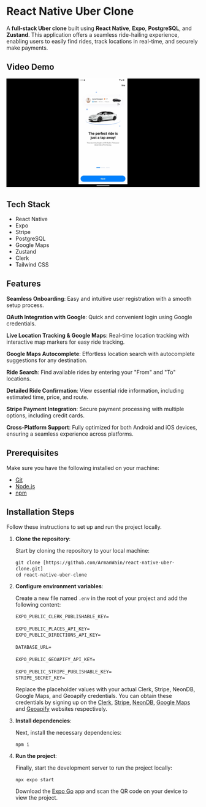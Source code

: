 # React Native Uber Clone

A **full-stack Uber clone** built using **React Native**, **Expo**, **PostgreSQL**, and **Zustand**. This application offers a seamless ride-hailing experience, enabling users to easily find rides, track locations in real-time, and securely make payments.

## Video Demo

[![Alt text for image](https://github.com/ArmanWain/react-native-uber-clone/blob/main/assets/demo/demo-preview.png)](https://res.cloudinary.com/dsxbseahw/video/upload/v1737450579/o7pf7dbppbjkkshhtjft.mov)

## Tech Stack

- React Native
- Expo
- Stripe
- PostgreSQL
- Google Maps
- Zustand
- Clerk
- Tailwind CSS

## Features

**Seamless Onboarding**: Easy and intuitive user registration with a smooth setup process.

**OAuth Integration with Google**: Quick and convenient login using Google credentials.

**Live Location Tracking & Google Maps**: Real-time location tracking with interactive map markers for easy ride tracking.

**Google Maps Autocomplete**: Effortless location search with autocomplete suggestions for any destination.

**Ride Search**: Find available rides by entering your "From" and "To" locations.

**Detailed Ride Confirmation**: View essential ride information, including estimated time, price, and route.

**Stripe Payment Integration**: Secure payment processing with multiple options, including credit cards.

**Cross-Platform Support**: Fully optimized for both Android and iOS devices, ensuring a seamless experience across platforms.

## Prerequisites

Make sure you have the following installed on your machine:

- [Git](https://git-scm.com/)
- [Node.js](https://nodejs.org/en)
- [npm](https://www.npmjs.com/)

## Installation Steps

Follow these instructions to set up and run the project locally.

1. **Clone the repository**:

   Start by cloning the repository to your local machine:

   ```
   git clone [https://github.com/ArmanWain/react-native-uber-clone.git]
   cd react-native-uber-clone
   ```

2. **Configure environment variables**:

   Create a new file named `.env` in the root of your project and add the following content:

   ```env
   EXPO_PUBLIC_CLERK_PUBLISHABLE_KEY=

   EXPO_PUBLIC_PLACES_API_KEY=
   EXPO_PUBLIC_DIRECTIONS_API_KEY=

   DATABASE_URL=

   EXPO_PUBLIC_GEOAPIFY_API_KEY=

   EXPO_PUBLIC_STRIPE_PUBLISHABLE_KEY=
   STRIPE_SECRET_KEY=
   ```

   Replace the placeholder values with your actual Clerk, Stripe, NeonDB, Google Maps, and Geoapify credentials. You can
   obtain these credentials by signing up on
   the [Clerk](https://clerk.com/), [Stripe](https://stripe.com/in), [NeonDB](https://neon.tech/), [Google Maps](https://console.cloud.google.com/)
   and [Geoapify](https://www.geoapify.com/) websites respectively.

3. **Install dependencies**:

   Next, install the necessary dependencies:

   ```
   npm i
   ```

4. **Run the project**:

   Finally, start the development server to run the project locally:

   ```
   npx expo start
   ```

   Download the [Expo Go](https://expo.dev/go) app and scan the QR code on your device to view the project.
